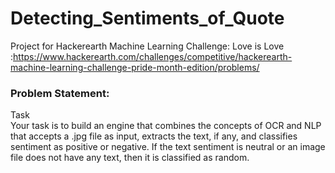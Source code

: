 # Detecting_Sentiments_of_Quote
Project for Hackerearth Machine Learning Challenge: Love is Love :https://www.hackerearth.com/challenges/competitive/hackerearth-machine-learning-challenge-pride-month-edition/problems/<br>

### Problem Statement:
Task<br>
Your task is to build an engine that combines the concepts of OCR and NLP that accepts a .jpg file as input, extracts the text, if any, and classifies sentiment as positive or negative. If the text sentiment is neutral or an image file does not have any text, then it is classified as random.
